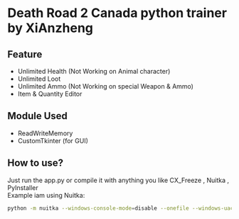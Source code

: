 # Death Road 2 Canada python trainer by XiAnzheng

## Feature 
* Unlimited Health (Not Working on Animal character)
* Unlimited Loot
* Unlimited Ammo (Not Working on special Weapon & Ammo)
* Item & Quantity Editor

## Module Used 
* ReadWriteMemory
* CustomTkinter (for GUI)

## How to use?
Just run the app.py 
or compile it with anything you like CX_Freeze , Nuitka , PyInstaller\
Example iam using Nuitka:
```bash
python -m nuitka --windows-console-mode=disable --onefile --windows-uac-admin --enable-plugin=tk-inter --remove-output app.py
```
